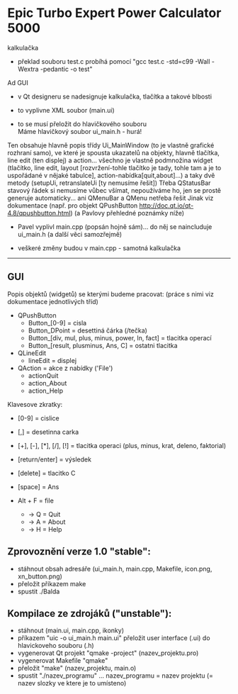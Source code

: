 # Epic Turbo Expert Power Calculator 5000
kalkulačka

- překlad souboru test.c probíhá pomocí "gcc test.c -std=c99 -Wall -Wextra -pedantic -o test"

Ad GUI 
- v Qt designeru se nadesignuje kalkulačka, tlačítka a takové blbosti 

- to vyplivne XML soubor (main.ui) 

- to se musí přeložit do hlavičkového souboru   
Máme hlavičkový soubor ui_main.h - hurá! 

Ten obsahuje hlavně popis třídy Ui_MainWindow (to je vlastně grafické rozhraní samo), ve které je spousta ukazatelů na objekty, hlavně tlačítka, line edit (ten displej) a action... všechno je vlastně podmnožina widget (tlačítko, line edit, layout [rozvržení-tohle tlačítko je tady, tohle tam a je to uspořádané v nějaké tabulce], action-nabídka[quit,about]...) a taky dvě metody (setupUi, retranslateUi [ty nemusíme řešit]) 
Třeba QStatusBar stavový řádek si nemusíme vůbec všímat, nepoužíváme ho, jen se prostě generuje automaticky... ani QMenuBar a QMenu netřeba řešit 
Jinak viz dokumentace (např. pro objekt QPushButton http://doc.qt.io/qt-4.8/qpushbutton.html) (a Pavlovy přehledné poznámky  níže) 

- Pavel vyplivl main.cpp (popsán hojně sám)... do něj se naincluduje ui_main.h (a další věci samozřejmě) 

- veškeré změny budou v main.cpp - samotná kalkulačka 
 


_____
 GUI
-----

Popis objektů (widgetů) se kterými budeme pracovat: (práce s nimi viz dokumentace jednotlivých tříd)
- QPushButton
  - Button_[0-9] = cisla
  - Button_DPoint = desettiná čárka (/tečka)
  - Button_[div, mul, plus, minus, power, ln, fact] = tlacitka operací 
  - Button_[result, plusminus, Ans, C] = ostatni tlacitka
- QLineEdit
  - lineEdit = displej
- QAction = akce z nabídky ('File')
  - actionQuit
  - action_About
  - action_Help
  
Klavesove zkratky:
  - [0-9] = cislice
  - [,] = desetinna carka
  - [+], [-], [*], [/], [!] = tlacitka operaci (plus, minus, krat, deleno, faktorial)
  - [return/enter] = výsledek
  - [delete] = tlacitko C
  - [space] = Ans

  - Alt + F = file
    - -> Q = Quit
    - -> A = About
    - -> H = Help



Zprovoznění verze 1.0 "stable":
-------------------------------
  - stáhnout obsah  adresáře (ui_main.h, main.cpp, Makefile, icon.png, xn_button.png)
  - přeložit příkazem make
  - spustit ./Balda


Kompilace ze zdrojáků ("unstable"):
-----------------------------------
  - stáhnout (main.ui, main.cpp, ikonky)
  - příkazem "uic -o ui_main.h main.ui" přeložit user interface (.ui) do hlavickoveho souboru (.h)
  - vygenerovat Qt projekt "qmake -project" (nazev_projektu.pro)
  - vygenerovat Makefile "qmake"
  - přeložit "make" (nazev_projektu, main.o)
  - spustit "./nazev_programu" ... nazev_programu = nazev projektu (= nazev slozky ve ktere je to umísteno)
